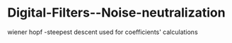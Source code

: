 # Digital-Filters--Noise-neutralization
wiener hopf -steepest descent used for coefficients' calculations
